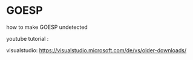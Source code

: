 # GOESP
how to make GOESP undetected

youtube tutorial :

visualstudio: https://visualstudio.microsoft.com/de/vs/older-downloads/
